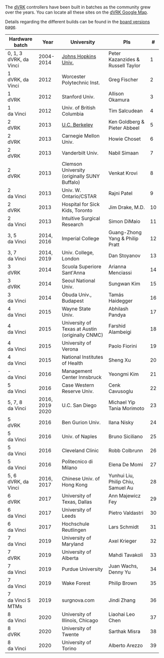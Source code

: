 The [dVRK](/jhu-dvrk/sawIntuitiveResearchKit/wiki) controllers have been built in batches as the community grew over the years.  You can locate all these sites on the [dVRK Google Map](https://mapsengine.google.com/map/embed?mid=z14AfgTT1a9w.ktOc3SMAsVF4).

Details regarding the different builds can be found in the [board versions page](/jhu-dvrk/sawIntuitiveResearchKit/wiki/Board-Versions).

| Hardware batch | Year | University | PIs | # | 
| -------------- | ---- | ---------- | ------| ---- |
| 0, 1, 3<br>dVRK, da Vinci | 2004-2014 | [Johns Hopkins Univ.](https://lcsr.jhu.edu) | Peter Kazanzides  & Russell Taylor | 1 |
| 1<br>dVRK, da Vinci | 2012 | Worcester Polytechnic Inst. | Greg Fischer | 2 | 
| 1<br>dVRK | 2012 | Stanford Univ. | Allison Okamura | 3 |
| 1<br>da Vinci | 2012 | Univ. of British Columbia | Tim Salcudean | 4 |
| 2<br>dVRK | 2013 | [U.C. Berkeley](http://bair.berkeley.edu/blog/2017/10/17/lfd-surgical-robots/) | Ken Goldberg & Pieter Abbeel | 5 |
| 2<br>dVRK | 2013 | Carnegie Mellon Univ. | Howie Choset | 6 |
| 2<br>dVRK | 2013 | Vanderbilt Univ. | Nabil Simaan | 7 |
| 2<br>dVRK | 2013 | Clemson University<br>(originally SUNY Buffalo) | Venkat Krovi | 8 |
| 2<br>da Vinci | 2013 | Univ. W. Ontario/CSTAR | Rajni Patel | 9 |
| 2<br>dVRK | 2013 | Hospital for Sick Kids, Toronto | Jim Drake, M.D. | 10 |
| 2<br>da Vinci | 2013 | Intuitive Surgical Research | Simon DiMaio | 11 |
| 3, 5<br>da Vinci | 2014, 2016 | Imperial College | Guang-Zhong Yang & Philip Pratt | 12 |
| 3, 7<br>da Vinci | 2014, 2019 | Univ. College, London | Dan Stoyanov | 13 |
| 3<br>dVRK | 2014 | Scuola Superiore Sant'Anna | Arianna Menciassi | 14 |
| 3<br>dVRK | 2014 | Seoul National Univ. | Sungwan Kim | 15 |
| 3<br>da Vinci | 2014 | Óbuda Univ., Budapest | Tamás Haidegger | 16 |
| 4<br>da Vinci | 2015 | Wayne State Univ. | Abhilash Pandya | 17 |
| 4<br>da Vinci | 2015 | University of Texas at Austin<br>(originally CNMC) | Farshid Alambeigi | 18 |
| 4<br>da Vinci | 2015 | University of Verona | Paolo Fiorini | 19 |
| 4<br>da Vinci | 2015 | National Institutes of Health | Sheng Xu | 20 |
| -<br>da Vinci | 2016 | Management Center Innsbruck | Yeongmi Kim | 21 |
| 5<br>da Vinci | 2016 | Case Western Reserve Univ. | Cenk Cavusoglu | 22 |
| 5, 7, 8<br>da Vinci | 2016, 2019<br>2020 | U.C. San Diego | Michael Yip<br>Tania Morimoto | 23 |
| 5<br>dVRK | 2016 | Ben Gurion Univ. | Ilana Nisky | 24 |
| 5<br>da Vinci | 2016 | Univ. of Naples | Bruno Siciliano | 25 |
| 5<br>da Vinci | 2016 | Cleveland Clinic | Robb Colbrunn | 26 |
| 5<br>da Vinci | 2016 | Politecnico di Milano | Elena De Momi | 27 |
| 5, 6<br>dVRK, da Vinci | 2016, 2017 | Chinese Univ. of Hong Kong | Yunhui Liu, Philip Chiu, Samuel Au | 28 |
| 6<br>dVRK | 2017 | University of Texas, Dallas | Ann Majewicz Fey | 29 |
| 6<br>da Vinci | 2017 | University of Leeds | Pietro Valdastri | 30 |
| 6<br>da Vinci | 2017 | Hochschule Reutlingen | Lars Schmidt | 31 |
| 7<br>da Vinci | 2019 | University of Maryland | Axel Krieger | 32 |
| 7<br>dVRK | 2019 | University of Alberta | Mahdi Tavakoli | 33 |
| 7<br>da Vinci | 2019 | Purdue University | Juan Wachs, Denny Yu | 34 |
| 7<br>da Vinci | 2019 | Wake Forest | Philip Brown | 35 |
| 7<br>da Vinci S MTMs | 2019 | surgnova.com | Jindi Zhang | 36 |
| 8<br>da Vinci | 2020 | University of Illinois, Chicago | Liaohai Leo Chen  | 37 |
| 8<br>dVRK | 2020 | University of Twente | Sarthak Misra | 38 |
| 8<br>da Vinci | 2020 | University of Torino | Alberto Arezzo | 39 |
